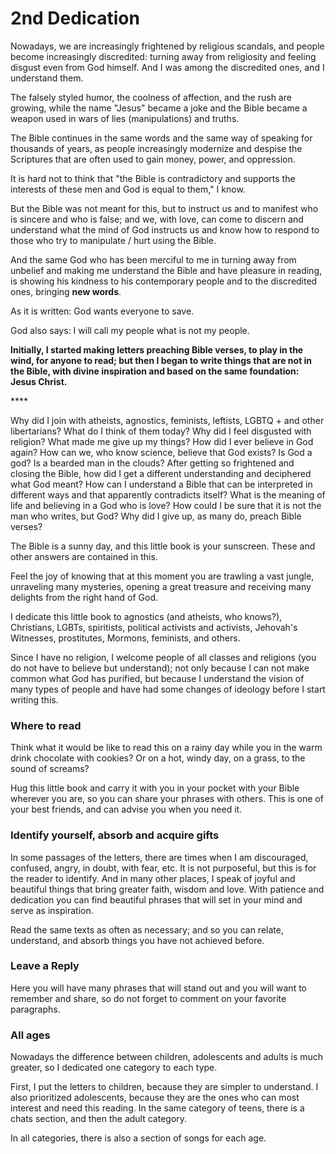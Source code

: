 # 2nd Dedication

Nowadays, we are increasingly frightened by religious scandals, and people become increasingly discredited: turning away from religiosity and feeling disgust even from God himself. And I was among the discredited ones, and I understand them.

The falsely styled humor, the coolness of affection, and the rush are growing, while the name "Jesus" became a joke and the Bible became a weapon used in wars of lies \(manipulations\) and truths.

The Bible continues in the same words and the same way of speaking for thousands of years, as people increasingly modernize and despise the Scriptures that are often used to gain money, power, and oppression.

It is hard not to think that "the Bible is contradictory and supports the interests of these men and God is equal to them," I know.

But the Bible was not meant for this, but to instruct us and to manifest who is sincere and who is false; and we, with love, can come to discern and understand what the mind of God instructs us and know how to respond to those who try to manipulate / hurt using the Bible.

And the same God who has been merciful to me in turning away from unbelief and making me understand the Bible and have pleasure in reading, is showing his kindness to his contemporary people and to the discredited ones, bringing **new words**.

As it is written: God wants everyone to save.

God also says: I will call my people what is not my people.

**Initially, I started making letters preaching Bible verses, to play in the wind, for anyone to read; but then I began to write things that are not in the Bible, with divine inspiration and based on the same foundation: Jesus Christ.**

\*\*\*\*

Why did I join with atheists, agnostics, feminists, leftists, LGBTQ + and other libertarians? What do I think of them today? Why did I feel disgusted with religion? What made me give up my things? How did I ever believe in God again? How can we, who know science, believe that God exists? Is God a god? Is a bearded man in the clouds? After getting so frightened and closing the Bible, how did I get a different understanding and deciphered what God meant? How can I understand a Bible that can be interpreted in different ways and that apparently contradicts itself? What is the meaning of life and believing in a God who is love? How could I be sure that it is not the man who writes, but God? Why did I give up, as many do, preach Bible verses?

The Bible is a sunny day, and this little book is your sunscreen. These and other answers are contained in this.

Feel the joy of knowing that at this moment you are trawling a vast jungle, unraveling many mysteries, opening a great treasure and receiving many delights from the right hand of God.

I dedicate this little book to agnostics \(and atheists, who knows?\), Christians, LGBTs, spiritists, political activists and activists, Jehovah's Witnesses, prostitutes, Mormons, feminists, and others.

Since I have no religion, I welcome people of all classes and religions \(you do not have to believe but understand\); not only because I can not make common what God has purified, but because I understand the vision of many types of people and have had some changes of ideology before I start writing this.

### Where to read

Think what it would be like to read this on a rainy day while you in the warm drink chocolate with cookies? Or on a hot, windy day, on a grass, to the sound of screams?

Hug this little book and carry it with you in your pocket with your Bible wherever you are, so you can share your phrases with others. This is one of your best friends, and can advise you when you need it.

### Identify yourself, absorb and acquire gifts

In some passages of the letters, there are times when I am discouraged, confused, angry, in doubt, with fear, etc. It is not purposeful, but this is for the reader to identify. And in many other places, I speak of joyful and beautiful things that bring greater faith, wisdom and love. With patience and dedication you can find beautiful phrases that will set in your mind and serve as inspiration.

Read the same texts as often as necessary; and so you can relate, understand, and absorb things you have not achieved before.

### Leave a Reply

Here you will have many phrases that will stand out and you will want to remember and share, so do not forget to comment on your favorite paragraphs.

### All ages

Nowadays the difference between children, adolescents and adults is much greater, so I dedicated one category to each type.

First, I put the letters to children, because they are simpler to understand. I also prioritized adolescents, because they are the ones who can most interest and need this reading. In the same category of teens, there is a chats section, and then the adult category.

In all categories, there is also a section of songs for each age.

